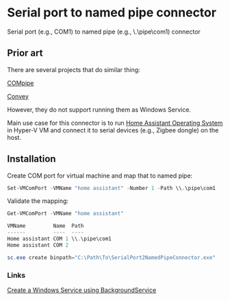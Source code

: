 # Serial port to named pipe connector

Serial port (e.g., COM1) to named pipe (e.g., \\.\pipe\com1) connector

## Prior art

There are several projects that do similar thing:

[COMpipe](https://github.com/tdhoward/COMpipe)

[Convey](https://github.com/weltling/convey)

However, they do not support running them as Windows Service.

Main use case for this connector is to run
[Home Assistant Operating System](https://www.home-assistant.io/installation/windows)
in Hyper-V VM and connect it to serial devices (e.g., Zigbee dongle) on the host.

## Installation

Create COM port for virtual machine and map that to named pipe:

```powershell
Set-VMComPort -VMName "home assistant" -Number 1 -Path \\.\pipe\com1
```

Validate the mapping:

```powershell
Get-VMComPort -VMName "home assistant"

VMName         Name  Path
------         ----  ----
Home assistant COM 1 \\.\pipe\com1
Home assistant COM 2
```

```powershell
sc.exe create binpath="C:\Path\To\SerialPort2NamedPipeConnector.exe"
```

### Links

[Create a Windows Service using BackgroundService](https://learn.microsoft.com/en-us/dotnet/core/extensions/windows-service)
